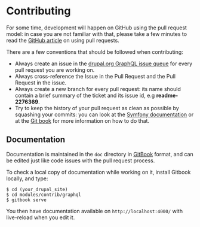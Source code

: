 # Contributing

For some time, development will happen on GitHub using the pull request model:
in case you are not familiar with that, please take a few minutes to read the
[GitHub article](https://help.github.com/articles/using-pull-requests) on using
pull requests.

There are a few conventions that should be followed when contributing:

* Always create an issue in the [drupal.org GraphQL issue queue](https://www.drupal.org/project/issues/graphql)
  for every pull request you are working on.
* Always cross-reference the Issue in the Pull Request and the Pull Request in
  the issue.
* Always create a new branch for every pull request: its name should contain a
  brief summary of the ticket and its issue id, e.g **readme-2276369**.
* Try to keep the history of your pull request as clean as possible by squashing
  your commits: you can look at the [Symfony documentation](http://symfony.com/doc/current/cmf/contributing/commits.html)
  or at the [Git book](http://git-scm.com/book/en/Git-Tools-Rewriting-History#Changing-Multiple-Commit-Messages)
  for more information on how to do that.

## Documentation

Documentation is maintained in the `doc` directory in [GitBook] format, and can be edited just like code issues with the pull request process.

[GitBook]: https://www.gitbook.com/

To check a local copy of documentation while working on it, install Gitbook locally, and type:

    $ cd (your_drupal_site)
    $ cd modules/contrib/graphql
    $ gitbook serve

You then have documentation available on `http://localhost:4000/` with live-reload when you edit it.

